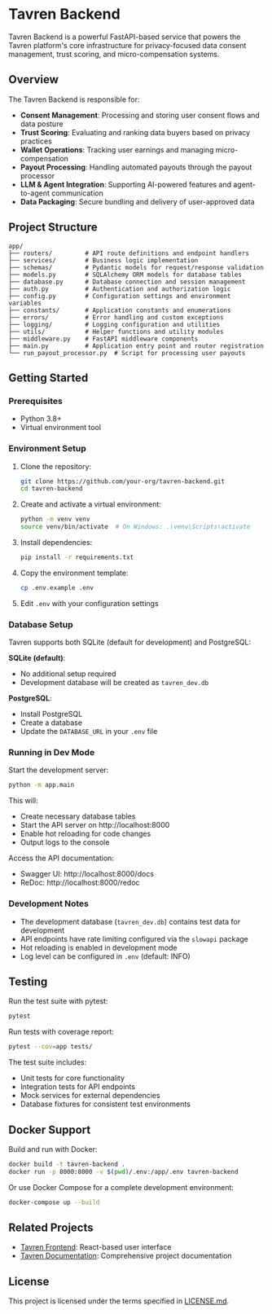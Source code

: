 # Tavren Backend

Tavren Backend is a powerful FastAPI-based service that powers the Tavren platform's core infrastructure for privacy-focused data consent management, trust scoring, and micro-compensation systems.

## Overview

The Tavren Backend is responsible for:

- **Consent Management**: Processing and storing user consent flows and data posture
- **Trust Scoring**: Evaluating and ranking data buyers based on privacy practices
- **Wallet Operations**: Tracking user earnings and managing micro-compensation
- **Payout Processing**: Handling automated payouts through the payout processor
- **LLM & Agent Integration**: Supporting AI-powered features and agent-to-agent communication
- **Data Packaging**: Secure bundling and delivery of user-approved data

## Project Structure

```
app/
├── routers/         # API route definitions and endpoint handlers
├── services/        # Business logic implementation
├── schemas/         # Pydantic models for request/response validation
├── models.py        # SQLAlchemy ORM models for database tables
├── database.py      # Database connection and session management
├── auth.py          # Authentication and authorization logic
├── config.py        # Configuration settings and environment variables
├── constants/       # Application constants and enumerations
├── errors/          # Error handling and custom exceptions
├── logging/         # Logging configuration and utilities
├── utils/           # Helper functions and utility modules
├── middleware.py    # FastAPI middleware components
├── main.py          # Application entry point and router registration
└── run_payout_processor.py  # Script for processing user payouts
```

## Getting Started

### Prerequisites
- Python 3.8+
- Virtual environment tool

### Environment Setup

1. Clone the repository:
   ```bash
   git clone https://github.com/your-org/tavren-backend.git
   cd tavren-backend
   ```

2. Create and activate a virtual environment:
   ```bash
   python -m venv venv
   source venv/bin/activate  # On Windows: .\venv\Scripts\activate
   ```

3. Install dependencies:
   ```bash
   pip install -r requirements.txt
   ```

4. Copy the environment template:
   ```bash
   cp .env.example .env
   ```
   
5. Edit `.env` with your configuration settings

### Database Setup

Tavren supports both SQLite (default for development) and PostgreSQL:

**SQLite (default)**:
- No additional setup required
- Development database will be created as `tavren_dev.db`

**PostgreSQL**:
- Install PostgreSQL
- Create a database
- Update the `DATABASE_URL` in your `.env` file

### Running in Dev Mode

Start the development server:

```bash
python -m app.main
```

This will:
- Create necessary database tables
- Start the API server on http://localhost:8000
- Enable hot reloading for code changes
- Output logs to the console

Access the API documentation:
- Swagger UI: http://localhost:8000/docs
- ReDoc: http://localhost:8000/redoc

### Development Notes

- The development database (`tavren_dev.db`) contains test data for development
- API endpoints have rate limiting configured via the `slowapi` package
- Hot reloading is enabled in development mode
- Log level can be configured in `.env` (default: INFO)

## Testing

Run the test suite with pytest:

```bash
pytest
```

Run tests with coverage report:

```bash
pytest --cov=app tests/
```

The test suite includes:
- Unit tests for core functionality
- Integration tests for API endpoints
- Mock services for external dependencies
- Database fixtures for consistent test environments

## Docker Support

Build and run with Docker:

```bash
docker build -t tavren-backend .
docker run -p 8000:8000 -v $(pwd)/.env:/app/.env tavren-backend
```

Or use Docker Compose for a complete development environment:

```bash
docker-compose up --build
```

## Related Projects

- [Tavren Frontend](../tavren-frontend/): React-based user interface
- [Tavren Documentation](../docs/): Comprehensive project documentation

## License

This project is licensed under the terms specified in [LICENSE.md](../LICENSE.md). 